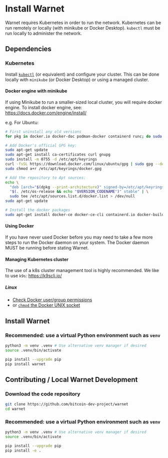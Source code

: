# Install Warnet

Warnet requires Kubernetes in order to run the network. Kubernetes can be run
remotely or locally (with minikube or Docker Desktop). `kubectl` must be run
locally to administer the network.

## Dependencies

### Kubernetes

Install [`kubectl`](https://kubernetes.io/docs/setup/) (or equivalent) and
configure your cluster. This can be done locally with `minikube` (or Docker Desktop)
or using a managed cluster.

#### Docker engine with minikube

If using Minikube to run a smaller-sized local cluster, you will require docker engine.
To install docker engine, see: https://docs.docker.com/engine/install/

e.g. For Ubuntu:

```bash
# First uninstall any old versions
for pkg in docker.io docker-doc podman-docker containerd runc; do sudo apt-get remove $pkg; done

# Add Docker's official GPG key:
sudo apt-get update
sudo apt-get install ca-certificates curl gnupg
sudo install -m 0755 -d /etc/apt/keyrings
curl -fsSL https://download.docker.com/linux/ubuntu/gpg | sudo gpg --dearmor -o /etc/apt/keyrings/docker.gpg
sudo chmod a+r /etc/apt/keyrings/docker.gpg

# Add the repository to Apt sources:
echo \
  "deb [arch="$(dpkg --print-architecture)" signed-by=/etc/apt/keyrings/docker.gpg] https://download.docker.com/linux/ubuntu \
  "$(. /etc/os-release && echo "$VERSION_CODENAME")" stable" | \
  sudo tee /etc/apt/sources.list.d/docker.list > /dev/null
sudo apt-get update

# Install the docker packages
sudo apt-get install docker-ce docker-ce-cli containerd.io docker-buildx-plugin
```

#### Using Docker

If you have never used Docker before you may need to take a few more steps to run the Docker daemon on your system.
The Docker daemon MUST be running before stating Warnet.

#### Managing Kubernetes cluster

The use of a k8s cluster management tool is highly recommended.
We like to use `k9s`: https://k9scli.io/

##### Linux

- [Check Docker user/group permissions](https://stackoverflow.com/a/48957722/1653320)
- or [`chmod` the Docker UNIX socket](https://stackoverflow.com/a/51362528/1653320)

## Install Warnet

### Recommended: use a virtual Python environment such as `venv`

```bash
python3 -m venv .venv # Use alternative venv manager if desired
source .venv/bin/activate
```

```bash
pip install --upgrade pip
pip install warnet
```

## Contributing / Local Warnet Development

### Download the code repository

```bash
git clone https://github.com/bitcoin-dev-project/warnet
cd warnet
```

### Recommended: use a virtual Python environment such as `venv`

```bash
python3 -m venv .venv # Use alternative venv manager if desired
source .venv/bin/activate
```

```bash
pip install --upgrade pip
pip install -e .
```

